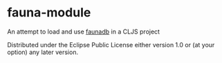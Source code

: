 # fauna-module

An attempt to load and use [faunadb](https://fauna.com) in a CLJS project


Distributed under the Eclipse Public License either version 1.0 or (at
your option) any later version.
